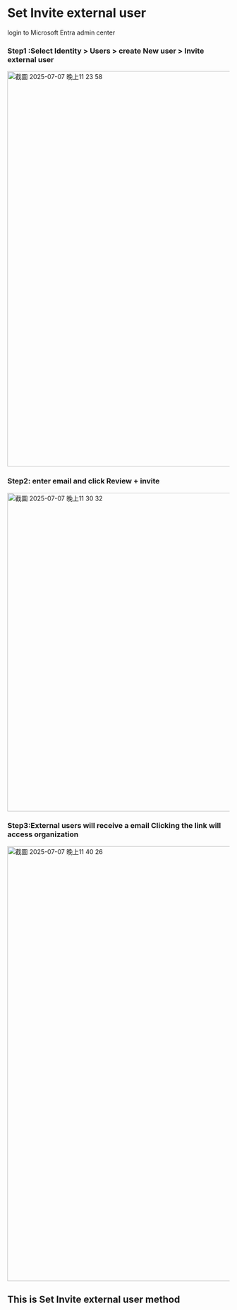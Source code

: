 # Set Invite external user 

login to Microsoft Entra admin center

### Step1 :Select Identity > Users > create New user > Invite external user 

<img width="896" alt="截圖 2025-07-07 晚上11 23 58" src="https://github.com/user-attachments/assets/ba63be93-429d-4550-93d7-8ae250a0600f" />

### Step2: enter email and click **Review + invite**


<img width="722" alt="截圖 2025-07-07 晚上11 30 32" src="https://github.com/user-attachments/assets/071e20e6-71f2-4e0f-afd7-ee7908cc4469" />

### Step3:External users will receive a email Clicking the link will access organization


<img width="986" alt="截圖 2025-07-07 晚上11 40 26" src="https://github.com/user-attachments/assets/41f2d13c-85ff-462f-bf3e-c4e4c99e2e26" />

## This is Set Invite external user  method
